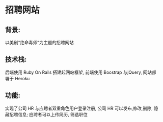 # 招聘网站

## 背景:

以美剧"绝命毒师"为主题的招聘网站

## 技术栈: 

后端使用 Ruby On Rails 搭建起网站框架, 前端使用 Boostrap 与jQuery, 网站部署于 Heroku

## 功能: 

实现了公司 HR 与应聘者双重角色用户登录注册, 公司 HR 可以发布,修改,删除, 隐藏招聘信息; 应聘者可以上传简历, 筛选职位


